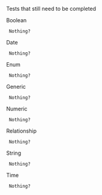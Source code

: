 Tests that still need to be completed

Boolean

     Nothing?
     
Date

     Nothing?

Enum

     Nothing?

Generic

     Nothing?

Numeric
        
     Nothing?

Relationship
    
     Nothing?

String

     Nothing?
     
Time
        
     Nothing?


